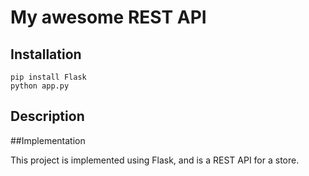 # My awesome REST API

## Installation

```
pip install Flask
python app.py
```

## Description



##Implementation

This project is implemented using Flask, and is a REST API for a store.
